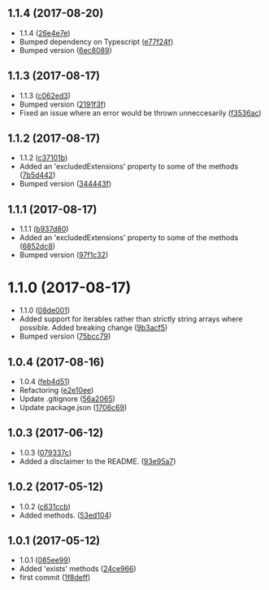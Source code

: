 <a name="1.1.4"></a>
## 1.1.4 (2017-08-20)

* 1.1.4 ([26e4e7e](https://github.com/wessberg/fileloader/commit/26e4e7e))
* Bumped dependency on Typescript ([e77f24f](https://github.com/wessberg/fileloader/commit/e77f24f))
* Bumped version ([6ec8089](https://github.com/wessberg/fileloader/commit/6ec8089))



<a name="1.1.3"></a>
## 1.1.3 (2017-08-17)

* 1.1.3 ([c062ed3](https://github.com/wessberg/fileloader/commit/c062ed3))
* Bumped version ([2191f3f](https://github.com/wessberg/fileloader/commit/2191f3f))
* Fixed an issue where an error would be thrown unneccesarily ([f3536ac](https://github.com/wessberg/fileloader/commit/f3536ac))



<a name="1.1.2"></a>
## 1.1.2 (2017-08-17)

* 1.1.2 ([c37101b](https://github.com/wessberg/fileloader/commit/c37101b))
* Added an 'excludedExtensions' property to some of the methods ([7b5d442](https://github.com/wessberg/fileloader/commit/7b5d442))
* Bumped version ([344443f](https://github.com/wessberg/fileloader/commit/344443f))



<a name="1.1.1"></a>
## 1.1.1 (2017-08-17)

* 1.1.1 ([b937d80](https://github.com/wessberg/fileloader/commit/b937d80))
* Added an 'excludedExtensions' property to some of the methods ([6852dc8](https://github.com/wessberg/fileloader/commit/6852dc8))
* Bumped version ([97f1c32](https://github.com/wessberg/fileloader/commit/97f1c32))



<a name="1.1.0"></a>
# 1.1.0 (2017-08-17)

* 1.1.0 ([08de001](https://github.com/wessberg/fileloader/commit/08de001))
* Added support for iterables rather than strictly string arrays where possible. Added breaking change ([9b3acf5](https://github.com/wessberg/fileloader/commit/9b3acf5))
* Bumped version ([75bcc79](https://github.com/wessberg/fileloader/commit/75bcc79))



<a name="1.0.4"></a>
## 1.0.4 (2017-08-16)

* 1.0.4 ([feb4d51](https://github.com/wessberg/fileloader/commit/feb4d51))
* Refactoring ([e2e10ee](https://github.com/wessberg/fileloader/commit/e2e10ee))
* Update .gitignore ([56a2065](https://github.com/wessberg/fileloader/commit/56a2065))
* Update package.json ([1706c69](https://github.com/wessberg/fileloader/commit/1706c69))



<a name="1.0.3"></a>
## 1.0.3 (2017-06-12)

* 1.0.3 ([079337c](https://github.com/wessberg/fileloader/commit/079337c))
* Added a disclaimer to the README. ([93e95a7](https://github.com/wessberg/fileloader/commit/93e95a7))



<a name="1.0.2"></a>
## 1.0.2 (2017-05-12)

* 1.0.2 ([c631ccb](https://github.com/wessberg/fileloader/commit/c631ccb))
* Added  methods. ([53ed104](https://github.com/wessberg/fileloader/commit/53ed104))



<a name="1.0.1"></a>
## 1.0.1 (2017-05-12)

* 1.0.1 ([085ee99](https://github.com/wessberg/fileloader/commit/085ee99))
* Added 'exists' methods ([24ce966](https://github.com/wessberg/fileloader/commit/24ce966))
* first commit ([1f8deff](https://github.com/wessberg/fileloader/commit/1f8deff))



